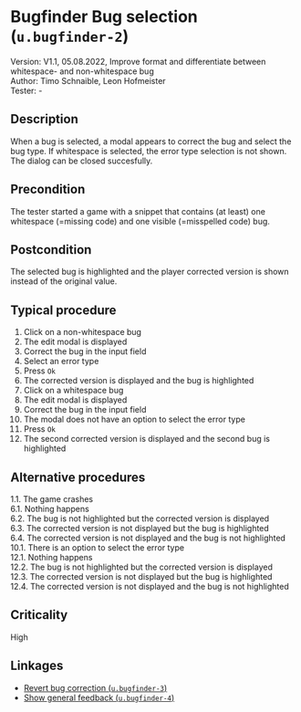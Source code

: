 # Bugfinder Bug selection (`u.bugfinder-2`)


Version: V1.1, 05.08.2022, Improve format and differentiate between whitespace- and non-whitespace bug \
Author: Timo Schnaible, Leon Hofmeister \
Tester: -

## Description

When a bug is selected, a modal appears to correct the bug and select the bug type. If whitespace is selected, the error type selection is not shown. The dialog can be closed succesfully.

## Precondition

The tester started a game with a snippet that contains (at least) one whitespace (=missing code) and one visible (=misspelled code) bug.

## Postcondition

The selected bug is highlighted and the player corrected version is shown instead of the original value.

## Typical procedure

1. Click on a non-whitespace bug
2. The edit modal is displayed
3. Correct the bug in the input field
4. Select an error type
5. Press `Ok`
6. The corrected version is displayed and the bug is highlighted
7. Click on a whitespace bug
8. The edit modal is displayed
9. Correct the bug in the input field
10. The modal does not have an option to select the error type
11. Press `Ok`
12. The second corrected version is displayed and the second bug is highlighted

## Alternative procedures

1.1. The game crashes \
6.1. Nothing happens \
6.2. The bug is not highlighted but the corrected version is displayed \
6.3. The corrected version is not displayed but the bug is highlighted \
6.4. The corrected version is not displayed and the bug is not highlighted \
10.1. There is an option to select the error type \
12.1. Nothing happens \
12.2. The bug is not highlighted but the corrected version is displayed \
12.3. The corrected version is not displayed but the bug is highlighted \
12.4. The corrected version is not displayed and the bug is not highlighted

## Criticality

High

## Linkages

- [Revert bug correction (`u.bugfinder-3`)](u-bugfinder-3-revert-bug-correction.md)
- [Show general feedback (`u.bugfinder-4`)](u-bugfinder-4-show-general-feedback.md)

